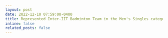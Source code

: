 ```yaml
---
layout: post
date: 2022-12-10 07:59:00-0400
title: Represented Inter-IIT Badminton Team in the Men's Singles category at IIT Delhi.
inline: false
related_posts: false
---
```


